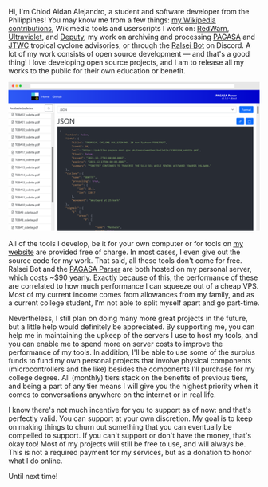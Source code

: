 Hi, I'm Chlod Aidan Alejandro, a student and software developer from the Philippines! You may know me from a few things: [my Wikipedia contributions](https://en.wikipedia.org/wiki/Special:Contributions/Chlod), Wikimedia tools and userscripts I work on: [RedWarn](https://en.wikipedia.org/wiki/Wikipedia:RedWarn), [Ultraviolet](https://en.wikipedia.org/wiki/Wikipedia:Ultraviolet), and [Deputy](https://en.wikipedia.org/wiki/Wikipedia:Deputy), my work on archiving and processing [PAGASA](https://github.com/pagasa-parser/pagasa-parser) and [JTWC](https://wiki.chlod.net/jtwc) tropical cyclone advisories, or through the [Ralsei Bot](https://ralsei.chlod.net/) on Discord. A lot of my work consists of open source development — and that's a good thing! I love developing open source projects, and I am to release all my works to the public for their own education or benefit.

![PAGASA Parser Web](https://github.com/pagasa-parser/pagasa-parser-web/raw/master/.github/images/screenshot-2.png)

All of the tools I develop, be it for your own computer or for tools on [my website](https://chlod.net/) are provided free of charge. In most cases, I even give out the source code for my work. That said, all these tools don't come for free. Ralsei Bot and the [PAGASA Parser](https://pagasa.chlod.net/) are both hosted on my personal server, which costs ~$90 yearly. Exactly because of this, the performance of these are correlated to how much performance I can squeeze out of a cheap VPS. Most of my current income comes from allowances from my family, and as a current college student, I'm not able to split myself apart and go part-time.

Nevertheless, I still plan on doing many more great projects in the future, but a little help would definitely be appreciated. By supporting me, you can help me in maintaining the upkeep of the servers I use to host my tools, and you can enable me to spend more on server costs to improve the performance of my tools. In addition, I'll be able to use some of the surplus funds to fund my own personal projects that involve physical components (microcontrollers and the like) besides the components I'll purchase for my college degree. All (monthly) tiers stack on the benefits of previous tiers, and being a part of any tier means I will give you the highest priority when it comes to conversations anywhere on the internet or in real life.

I know there's not much incentive for you to support as of now: and that's perfectly valid. You can support at your own discretion. My goal is to keep on making things to churn out something that you can eventually be compelled to support. If you can't support or don't have the money, that's okay too! Most of my projects will still be free to use, and will always be. This is not a required payment for my services, but as a donation to honor what I do online.

Until next time!
